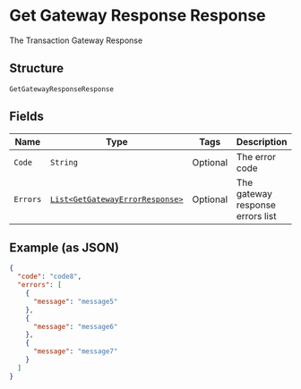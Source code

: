 
# Get Gateway Response Response

The Transaction Gateway Response

## Structure

`GetGatewayResponseResponse`

## Fields

| Name | Type | Tags | Description | Getter | Setter |
|  --- | --- | --- | --- | --- | --- |
| `Code` | `String` | Optional | The error code | String getCode() | setCode(String code) |
| `Errors` | [`List<GetGatewayErrorResponse>`](../../doc/models/get-gateway-error-response.md) | Optional | The gateway response errors list | List<GetGatewayErrorResponse> getErrors() | setErrors(List<GetGatewayErrorResponse> errors) |

## Example (as JSON)

```json
{
  "code": "code8",
  "errors": [
    {
      "message": "message5"
    },
    {
      "message": "message6"
    },
    {
      "message": "message7"
    }
  ]
}
```

